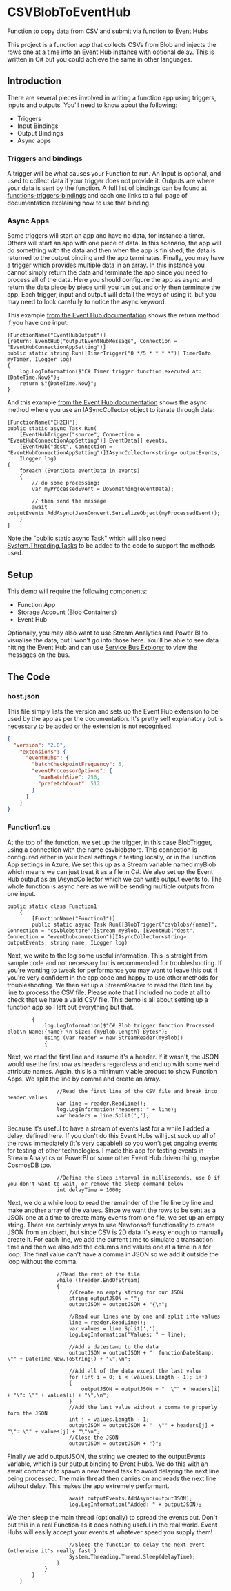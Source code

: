 # CSVBlobToEventHub
Function to copy data from CSV and submit via function to Event Hubs

This project is a function app that collects CSVs from Blob and injects the rows one at a time into an Event Hub instance with optional delay. This is written in C# but you could achieve the same in other languages.

## Introduction

There are several pieces involved in writing a function app using triggers, inputs and outputs. You'll need to know about the following:

* Triggers
* Input Bindings
* Output Bindings
* Async apps

### Triggers and bindings

A trigger will be what causes your Function to run. An Input is optional, and used to collect data if your trigger does not provide it. Outputs are where your data is sent by the function. A full list of bindings can be found at [functions-triggers-bindings](https://docs.microsoft.com/en-us/azure/azure-functions/functions-triggers-bindings) and each one links to a full page of documentation explaining how to use that binding.

### Async Apps

Some triggers will start an app and have no data, for instance a timer. Others will start an app with one piece of data. In this scenario, the app will do something with the data and then when the app is finished, the data is returned to the output binding and the app terminates. Finally, you may have a trigger which provides multiple data in an array. In this instance you cannot simply return the data and terminate the app since you need to process all of the data. Here you should configure the app as async and return the data piece by piece until you run out and only then terminate the app. Each trigger, input and output will detail the ways of using it, but you may need to look carefully to notice the async keyword.

This example [from the Event Hub documentation](https://docs.microsoft.com/en-us/azure/azure-functions/functions-bindings-event-hubs?tabs=csharp#output) shows the return method if you have one input:

```CSHARP
[FunctionName("EventHubOutput")]
[return: EventHub("outputEventHubMessage", Connection = "EventHubConnectionAppSetting")]
public static string Run([TimerTrigger("0 */5 * * * *")] TimerInfo myTimer, ILogger log)
{
    log.LogInformation($"C# Timer trigger function executed at: {DateTime.Now}");
    return $"{DateTime.Now}";
}
```

And this example [from the Event Hub documentation](https://docs.microsoft.com/en-us/azure/azure-functions/functions-bindings-event-hubs?tabs=csharp#output) shows the async method where you use an IASyncCollector object to iterate through data:

```CSHARP
[FunctionName("EH2EH")]
public static async Task Run(
    [EventHubTrigger("source", Connection = "EventHubConnectionAppSetting")] EventData[] events,
    [EventHub("dest", Connection = "EventHubConnectionAppSetting")]IAsyncCollector<string> outputEvents,
    ILogger log)
{
    foreach (EventData eventData in events)
    {
        // do some processing:
        var myProcessedEvent = DoSomething(eventData);

        // then send the message
        await outputEvents.AddAsync(JsonConvert.SerializeObject(myProcessedEvent));
    }
}
```

Note the "public static async Task" which will also need [System.Threading.Tasks](https://docs.microsoft.com/en-us/dotnet/api/system.threading.tasks?view=netframework-4.8) to be added to the code to support the methods used.

## Setup

This demo will require the following components:

* Function App
* Storage Account (Blob Containers)
* Event Hub

Optionally, you may also want to use Stream Analytics and Power BI to visualise the data, but I won't go into those here. You'll be able to see data hitting the Event Hub and can use [Service Bus Explorer](https://github.com/paolosalvatori/ServiceBusExplorer) to view the messages on the bus.

## The Code

### host.json

This file simply lists the version and sets up the Event Hub extension to be used by the app as per the documentation. It's pretty self explanatory but is necessary to be added or the extension is not recognised.

```json
{
  "version": "2.0",
    "extensions": {
      "eventHubs": {
        "batchCheckpointFrequency": 5,
        "eventProcessorOptions": {
          "maxBatchSize": 256,
          "prefetchCount": 512
        }
      }
    }
}
```

### Function1.cs

At the top of the function, we set up the trigger, in this case BlobTrigger, using a connection with the name csvblobstore. This connection is configured either in your local settings if testing locally, or in the Function App settings in Azure. We set this up as a Stream variable named myBlob which means we can just treat it as a file in C#. We also set up the Event Hub output as an IAsyncCollector which we can write output events to. The whole function is async here as we will be sending multiple outputs from one input.

```CSHARP
public static class Function1
    {
        [FunctionName("Function1")]
        public static async Task Run([BlobTrigger("csvblobs/{name}", Connection = "csvblobstore")]Stream myBlob, [EventHub("dest", Connection = "eventhubconnection")]IAsyncCollector<string> outputEvents, string name, ILogger log)
```

Next, we write to the log some useful information. This is straight from sample code and not necessary but is recommended for troubleshooting. If you're wanting to tweak for performance you may want to leave this out if you're very confident in the app code and happy to use other methods for troubleshooting. We then set up a StreamReader to read the Blob line by line to process the CSV file. Please note that I included no code at all to check that we have a valid CSV file. This demo is all about setting up a function app so I left out everything but that.

```CSHARP
        {
            log.LogInformation($"C# Blob trigger function Processed blob\n Name:{name} \n Size: {myBlob.Length} Bytes");
            using (var reader = new StreamReader(myBlob))
            {
```
Next, we read the first line and assume it's a header. If it wasn't, the JSON would use the first row as headers regardless and end up with some weird attribute names. Again, this is a minimum viable product to show Function Apps. We split the line by comma and create an array.

```CSHARP
                //Read the first line of the CSV file and break into header values
                var line = reader.ReadLine();
                log.LogInformation("headers: " + line);
                var headers = line.Split(',');
```
Because it's useful to have a stream of events last for a while I added a delay, defined here. If you don't do this Event Hubs will just suck up all of the rows immediately (it's very capable!) so you won't get ongoing events for testing of other technologies. I made this app for testing events in Stream Analytics or PowerBI or some other Event Hub driven thing, maybe CosmosDB too.

```CSHARP
                //Define the sleep interval in milliseconds, use 0 if you don't want to wait, or remove the sleep command below
                int delayTime = 1000;
```
Next, we do a while loop to read the remainder of the file line by line and make another array of the values. Since we want the rows to be sent as a JSON one at a time to create many events from one file, we set up an empty string. There are certainly ways to use Newtonsoft functionality to create JSON from an object, but since CSV is 2D data it's easy enough to manually create it. For each line, we add the current time to simulate a transaction time and then we also add the columns and values one at a time in a for loop. The final value can't have a comma in JSON so we add it outside the loop without the comma.

```CSHARP
                //Read the rest of the file
                while (!reader.EndOfStream)
                {
                    //Create an empty string for our JSON
                    string outputJSON = "";
                    outputJSON = outputJSON + "{\n";
                    
                    //Read our lines one by one and split into values
                    line = reader.ReadLine();
                    var values = line.Split(',');
                    log.LogInformation("Values: " + line);
                    
                    //Add a datestamp to the data
                    outputJSON = outputJSON + "  functionDateStamp: \"" + DateTime.Now.ToString() + "\",\n";

                    //Add all of the data except the last value
                    for (int i = 0; i < (values.Length - 1); i++)
                    {
                        outputJSON = outputJSON + "  \"" + headers[i] + "\": \"" + values[i] + "\",\n";
                    }
                    //Add the last value without a comma to properly form the JSON
                    int j = values.Length - 1;
                    outputJSON = outputJSON + "  \"" + headers[j] + "\": \"" + values[j] + "\"\n";
                    //Close the JSON
                    outputJSON = outputJSON + "}";
```
Finally we add outputJSON, the string we created to the outputEvents variable, which is our output binding to Event Hubs. We do this with an await command to spawn a new thread task to avoid delaying the next line being processed. The main thread then carries on and reads the next line without delay. This makes the app extremely performant.

```CSHARP
                    await outputEvents.AddAsync(outputJSON);
                    log.LogInformation("Added: " + outputJSON);
```
We then sleep the main thread (optionally) to spread the events out. Don't put this in a real Function as it does nothing useful in the real world. Event Hubs will easily accept your events at whatever speed you supply them!

```CSHARP
                    //Sleep the function to delay the next event (otherwise it's really fast!)
                    System.Threading.Thread.Sleep(delayTime);
                }
            }
        }
    }
```